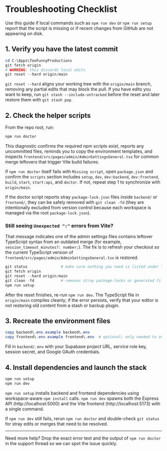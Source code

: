 # Troubleshooting Checklist

Use this guide if local commands such as `npm run dev` or `npm run setup` report that the script is missing or if recent
changes from GitHub are not appearing on disk.

## 1. Verify you have the latest commit

```powershell
cd C:\Apps\TooFunnyProductions
git fetch origin
# WARNING: this discards local edits
git reset --hard origin/main
```

`git reset --hard` aligns your working tree with the `origin/main` branch, removing any partial edits that may block the
pull. If you have edits you want to keep, run `git stash --include-untracked` before the reset and later restore them
with `git stash pop`.

## 2. Check the helper scripts

From the repo root, run:

```powershell
npm run doctor
```

This diagnostic confirms the required npm scripts exist, reports any uncommitted files, reminds you to copy the
environment templates, and inspects `frontend/src/pages/admin/AdminSettingsGeneral.tsx` for common merge leftovers
that trigger Vite build failures.

If `npm run doctor` itself fails with `Missing script`, open `package.json` and confirm the `scripts` section includes
`setup`, `dev`, `dev:backend`, `dev:frontend`, `build`, `start`, `start:api`, and `doctor`. If not, repeat step 1 to
synchronize with `origin/main`.

If the doctor script reports stray `package-lock.json` files inside `backend/` or `frontend/`, they can be safely removed with
`git clean -fd` (they are intentionally excluded from version control because each workspace is managed via the root `package-lock.json`).

### Still seeing `Unexpected ":"` errors from Vite?

That message indicates one of the admin settings files contains leftover TypeScript syntax from an outdated merge (for example,
`session_timeout_minutes?: number;`). The fix is to refresh your checkout so the current TypeScript version of
`frontend/src/pages/admin/AdminSettingsGeneral.tsx` is restored.

```powershell
git status               # make sure nothing you need is listed under "Changes not staged for commit"
git fetch origin
git reset --hard origin/main
git clean -fd            # removes stray package-locks or generated files
npm run setup
```

After the reset finishes, re-run `npm run dev`. The TypeScript file in `origin/main` compiles cleanly; if the error persists,
verify that your editor is not restoring old content from a stash or backup plugin.

## 3. Recreate the environment files

```powershell
copy backend\.env.example backend\.env
copy frontend\.env.example frontend\.env  # optional; only needed to override Vite defaults
```

Fill in `backend/.env` with your Supabase project URL, service role key, session secret, and Google OAuth credentials.

## 4. Install dependencies and launch the stack

```powershell
npm run setup
npm run dev
```

`npm run setup` installs backend and frontend dependencies using workspace-aware `npm install` calls. `npm run dev`
spawns both the Express API (http://localhost:5000) and the Vite frontend (http://localhost:5173) with a single command.

If `npm run dev` still fails, rerun `npm run doctor` and double-check `git status` for stray edits or merges that need to
be resolved.

---

Need more help? Drop the exact error text and the output of `npm run doctor` in the support thread so we can spot the
issue quickly.
